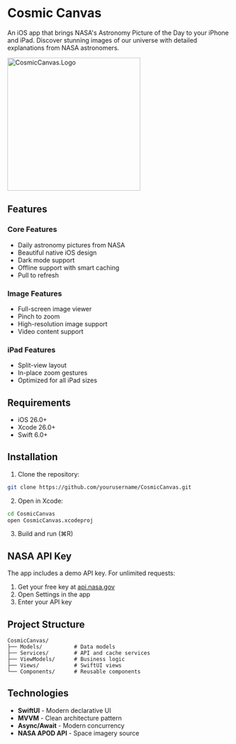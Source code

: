# Cosmic Canvas

An iOS app that brings NASA's Astronomy Picture of the Day to your iPhone and iPad. Discover stunning images of our universe with detailed explanations from NASA astronomers.

<img src="https://github.com/user-attachments/assets/bab85264-c563-4aab-b89e-ddfda73ea096" width="300" alt="CosmicCanvas.Logo"/>

## Features

### Core Features
- Daily astronomy pictures from NASA
- Beautiful native iOS design
- Dark mode support
- Offline support with smart caching
- Pull to refresh

### Image Features
- Full-screen image viewer
- Pinch to zoom
- High-resolution image support
- Video content support

### iPad Features
- Split-view layout
- In-place zoom gestures
- Optimized for all iPad sizes

## Requirements

- iOS 26.0+
- Xcode 26.0+
- Swift 6.0+

## Installation

1. Clone the repository:
```bash
git clone https://github.com/yourusername/CosmicCanvas.git
```

2. Open in Xcode:
```bash
cd CosmicCanvas
open CosmicCanvas.xcodeproj
```

3. Build and run (⌘R)

## NASA API Key

The app includes a demo API key. For unlimited requests:

1. Get your free key at [api.nasa.gov](https://api.nasa.gov)
2. Open Settings in the app
3. Enter your API key

## Project Structure

```
CosmicCanvas/
├── Models/          # Data models
├── Services/        # API and cache services  
├── ViewModels/      # Business logic
├── Views/           # SwiftUI views
└── Components/      # Reusable components
```

## Technologies

- **SwiftUI** - Modern declarative UI
- **MVVM** - Clean architecture pattern
- **Async/Await** - Modern concurrency
- **NASA APOD API** - Space imagery source
